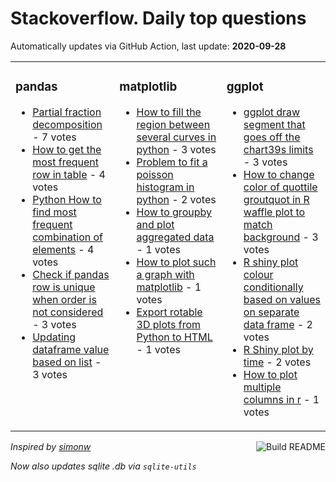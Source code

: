 # Stackoverflow. Daily top questions 

Automatically updates via GitHub Action, last update: **<!-- date starts -->2020-09-28<!-- date ends -->**


<table><tr><td valign="top" width="33%">

### pandas
<!-- pandas starts -->
* [Partial fraction decomposition](https://stackoverflow.com/questions/64101194/partial-fraction-decomposition) - 7 votes
* [How to get the most frequent row in table](https://stackoverflow.com/questions/64104341/how-to-get-the-most-frequent-row-in-table) - 4 votes
* [Python How to find most frequent combination of elements](https://stackoverflow.com/questions/64099029/python-how-to-find-most-frequent-combination-of-elements) - 4 votes
* [Check if pandas row is unique when order is not considered](https://stackoverflow.com/questions/64105699/check-if-pandas-row-is-unique-when-order-is-not-considered) - 3 votes
* [Updating dataframe value based on list](https://stackoverflow.com/questions/64108469/updating-dataframe-value-based-on-list) - 3 votes
<!-- pandas ends -->
</td><td valign="top" width="34%">


### matplotlib
<!-- matplotlib starts -->
* [How to fill the region between several curves in python](https://stackoverflow.com/questions/64109344/how-to-fill-the-region-between-several-curves-in-python) - 3 votes
* [Problem to fit a poisson histogram in python](https://stackoverflow.com/questions/64108155/problem-to-fit-a-poisson-histogram-in-python) - 2 votes
* [How to groupby and plot aggregated data](https://stackoverflow.com/questions/64095552/how-to-groupby-and-plot-aggregated-data) - 1 votes
* [How to plot such a graph with matplotlib](https://stackoverflow.com/questions/64108277/how-to-plot-such-a-graph-with-matplotlib) - 1 votes
* [Export rotable 3D plots from Python to HTML](https://stackoverflow.com/questions/64104189/export-rotable-3d-plots-from-python-to-html) - 1 votes
<!-- matplotlib ends -->
</td><td valign="top" width="34%">


### ggplot
<!-- ggplot2 starts -->
* [ggplot draw segment that goes off the chart39s limits](https://stackoverflow.com/questions/64109135/ggplot-draw-segment-that-goes-off-the-charts-limits) - 3 votes
* [How to change color of quottile groutquot in R waffle plot to match background](https://stackoverflow.com/questions/64108314/how-to-change-color-of-tile-grout-in-r-waffle-plot-to-match-background) - 3 votes
* [R shiny plot colour conditionally based on values on separate data frame](https://stackoverflow.com/questions/64106420/r-shiny-plot-colour-conditionally-based-on-values-on-separate-data-frame) - 2 votes
* [R Shiny plot by time](https://stackoverflow.com/questions/64109283/r-shiny-plot-by-time) - 2 votes
* [How to plot multiple columns in r](https://stackoverflow.com/questions/64100710/how-to-plot-multiple-columns-in-r) - 1 votes
<!-- ggplot2 ends -->
</td></tr></table>

<a href="https://github.com/hp0404/hp0404/actions"><img src="https://github.com/hp0404/hp0404/workflows/Build%20README/badge.svg" align="right" alt="Build README"></a> <p>*Inspired by  [simonw](https://github.com/simonw/simonw)*</p> <p> *Now also updates sqlite .db via `sqlite-utils`* </p>
